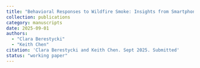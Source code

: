```yaml
---
title: "Behavioral Responses to Wildfire Smoke: Insights from Smartphone Location Data"
collection: publications
category: manuscripts
date: 2025-09-01
authors:
  - "Clara Berestycki"
  - "Keith Chen"
citation: 'Clara Berestycki and Keith Chen. Sept 2025. Submitted'
status: "working paper"
---
```

